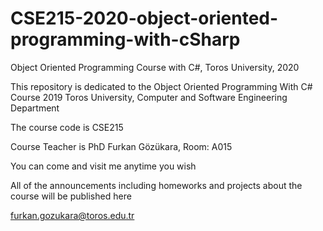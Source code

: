 # CSE215-2020-object-oriented-programming-with-cSharp

Object Oriented Programming Course with C#, Toros University, 2020

This repository is dedicated to the Object Oriented Programming With C# Course 2019 Toros University, Computer and Software Engineering Department

The course code is CSE215

Course Teacher is PhD Furkan Gözükara, Room: A015

You can come and visit me anytime you wish

All of the announcements including homeworks and projects about the course will be published here

furkan.gozukara@toros.edu.tr

